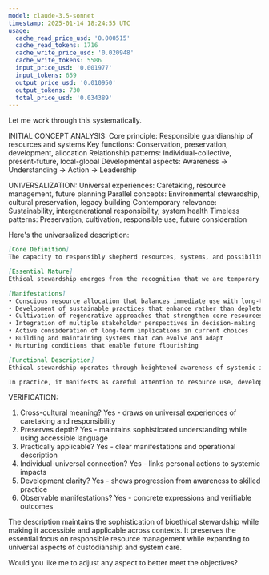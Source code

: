```yaml
---
model: claude-3.5-sonnet
timestamp: 2025-01-14 18:24:55 UTC
usage:
  cache_read_price_usd: '0.000515'
  cache_read_tokens: 1716
  cache_write_price_usd: '0.020948'
  cache_write_tokens: 5586
  input_price_usd: '0.001977'
  input_tokens: 659
  output_price_usd: '0.010950'
  output_tokens: 730
  total_price_usd: '0.034389'
---
```


Let me work through this systematically.

INITIAL CONCEPT ANALYSIS:
Core principle: Responsible guardianship of resources and systems
Key functions: Conservation, preservation, development, allocation
Relationship patterns: Individual-collective, present-future, local-global
Developmental aspects: Awareness → Understanding → Action → Leadership

UNIVERSALIZATION:
Universal experiences: Caretaking, resource management, future planning
Parallel concepts: Environmental stewardship, cultural preservation, legacy building
Contemporary relevance: Sustainability, intergenerational responsibility, system health
Timeless patterns: Preservation, cultivation, responsible use, future consideration

Here's the universalized description:

```markdown
[Core Definition]
The capacity to responsibly shepherd resources, systems, and possibilities, combining present care with future consideration. It manifests as the conscious cultivation of sustainable practices, wise resource allocation, and the preservation of vital systems for future generations while meeting present needs.

[Essential Nature]
Ethical stewardship emerges from the recognition that we are temporary custodians of enduring systems and resources. It transcends mere management or conservation, embodying a dynamic balance between utilization and preservation, immediate needs and future possibilities. This quality integrates awareness of complex interdependencies with practical responsibility, expressing itself through decisions and actions that honor both present obligations and future potential. It requires simultaneously holding multiple timeframes, scales, and stakeholder perspectives while maintaining practical effectiveness.

[Manifestations]
• Conscious resource allocation that balances immediate use with long-term preservation
• Development of sustainable practices that enhance rather than deplete system health
• Cultivation of regenerative approaches that strengthen core resources
• Integration of multiple stakeholder perspectives in decision-making
• Active consideration of long-term implications in current choices
• Building and maintaining systems that can evolve and adapt
• Nurturing conditions that enable future flourishing

[Functional Description]
Ethical stewardship operates through heightened awareness of systemic interconnections combined with practical responsibility. It begins with recognition of one's role as a temporary custodian, develops through growing understanding of system dynamics, and matures into skilled navigation of complex trade-offs. This quality enables both preservation and development, maintaining what is essential while fostering conditions for future growth.

In practice, it manifests as careful attention to resource use, development of sustainable processes, and cultivation of regenerative approaches. It shapes decisions through consideration of multiple timeframes and stakeholders, leading to actions that serve both immediate needs and long-term wellbeing. This creates a dynamic balance between present effectiveness and future possibility, ensuring that systems and resources remain viable and vital across generations.
```

VERIFICATION:
1. Cross-cultural meaning? Yes - draws on universal experiences of caretaking and responsibility
2. Preserves depth? Yes - maintains sophisticated understanding while using accessible language
3. Practically applicable? Yes - clear manifestations and operational description
4. Individual-universal connection? Yes - links personal actions to systemic impacts
5. Development clarity? Yes - shows progression from awareness to skilled practice
6. Observable manifestations? Yes - concrete expressions and verifiable outcomes

The description maintains the sophistication of bioethical stewardship while making it accessible and applicable across contexts. It preserves the essential focus on responsible resource management while expanding to universal aspects of custodianship and system care.

Would you like me to adjust any aspect to better meet the objectives?